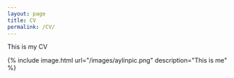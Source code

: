 ```yaml
---
layout: page
title: CV
permalink: /CV/
---
```


<!-- this is the CV page-->

This is my CV

{% include image.html url="/images/aylinpic.png" description="This is me" %}